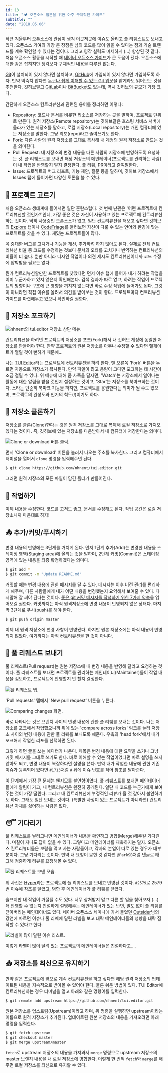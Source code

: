 ```yaml
---
id: 13
title: "🏕️ 오픈소스 입문을 위한 아주 구체적인 가이드"
subtitle: ""
date: "2018.05.06"
---
```


작년 겨울부터 오픈소스에 관심이 생겨 이곳저곳에 이슈도 올리고 풀 리퀘스트도 보내고 있다. 오픈소스 기여의 가장 큰 장점은 남의 코드를 많이 읽을 수 있다는 점과 기술 트렌드를 계속 확인할 수 있다는 점이다. 그리고 영작 실력도 미세하게 (...) 향상된 것 같다. 처음 오픈소스 활동을 시작할 때 [네이버 오픈소스 가이드](https://naver.github.io/OpenSourceGuide/book/)가 큰 도움이 됐다. 오픈소스에 대한 감은 잡히지만 생각보다 구체적인 내용을 다루진 않는다.

[Git](https://git-scm.com/)이 설치되어 있지 않다면 설치하고, [GitHub](https://github.com/)에 가입되어 있지 않다면 가입하도록 하자. 만약 익숙치 않다면 [누구나 쉽게 이해할 수 있는 Git 입문](https://backlog.com/git-tutorial/kr/intro/intro1_1.html)을 얕게라도 읽어보는 것을 추천한다. 깃허브말고 [GitLab](https://gitlab.com/)이나 [BitBucket](https://bitbucket.org/)도 있는데, 역시 깃허브의 규모가 가장 크다.

간단하게 오픈소스 컨트리뷰션과 관련된 용어를 정리하면 이렇다:

* Repository: 코드나 문서를 비롯한 리소스를 저장하는 곳을 말하며, 프로젝트 단위로 만든다. 원격 저장소(Remote repository)는 깃허브같은 호스팅 서비스 서버에 올라가 있는 저장소를 말하고, 로컬 저장소(Local repository)는 개인 컴퓨터에 있는 저장소를 말한다. 그냥 리포(repo)라고 줄여쓰기도 한다.
* Fork: 다른 사람의 원격 저장소를 그대로 복사해 내 계정의 원격 저장소로 만드는 것을 의미한다.
* Pull Request: 내 저장소의 변경 내용을 다른 사람의 저장소에 반영하도록 요청하는 것. 풀 리퀘스트를 보내면 해당 저장소의 메인테이너(프로젝트를 관리하는 사람)이 내 작업을 반영할지 말지 결정한다. 풀 리퀘, PR이라고 줄여말한다.
* Issue: 프로젝트의 버그 리포트, 기능 제안, 질문 등을 말하며, 깃허브 저장소에서 Issues 탭에 들어가면 다양한 토론을 볼 수 있다.

## 🔭 프로젝트 고르기

처음 오픈소스 생태계에 들어서면 일단 혼란스럽다. 첫 번째 난관은 '어떤 프로젝트에 컨트리뷰션할 것인가?'인데, 가장 좋은 것은 자신이 사용하고 있는 프로젝트에 컨트리뷰션하는 것이다. 딱히 사용중인 오픈소스가 없고, 일단 컨트리뷰션을 해보고 싶다면 깃허브의 [Explore](https://github.com/explore) 탭이나 [CodeTriage](https://www.codetriage.com/)를 둘러보면 자신이 다룰 수 있는 언어와 환경에 맞는 프로젝트를 찾을 수 있다. 재밌는 프로젝트들이 많다.

꼭 중대한 버그를 고치거나 기능을 개선, 추가하려 하지 않아도 된다. 실제로 전체 컨트리뷰션 비율 중 코드를 수정하는 것보다 문서의 오타를 고치거나 번역하는 컨트리뷰션의 비율이 더 높다. 뿐만 아니라 디자인 작업이나 의견 제시도 컨트리뷰션이니까 코드 수정에 압박받을 필요는 없다.

뭔가 컨트리뷰션할만한 프로젝트를 찾았다면 먼저 이슈 탭에 들어가 내가 하려는 작업을 이미 누군가하고 있지 않은지 확인해본다. 검색 결과가 따로 없고, 하려는 작업이 프로젝트의 방향이나 구조에 큰 영향을 끼치지 않는다면 바로 수정 작업에 들어가도 된다. 그것이 아니라면 직접 이슈를 올려서 의견을 받아보는 것이 좋다. 프로젝트마다 컨트리뷰션 가이드를 마련해두고 있으니 확인하길 권한다.

## 📌 저장소 포크하기

![nhnent의 tui.editor 저장소 상단 메뉴.](/images/9981413B5AEDAF964E.webp)

컨트리뷰션을 하려면 프로젝트의 저장소를 포크(Fork)해서 내 깃허브 계정에 동일한 저장소를 만들어야 한다. 만약 프로젝트의 원본 저장소를 아무나 수정할 수 있다면 헬게이트가 열릴 것이 뻔하기 때문에...

나는 [TUI Editor](https://github.com/nhnent/tui.editor)라는 프로젝트에 컨트리뷰션을 하려 한다. 맨 오른쪽 'Fork' 버튼을 누르면 자동으로 저장소가 복사된다. 만약 파일이 많고 용량이 크다면 포크하는 데 시간이 조금 걸릴 수 있다. 위 메뉴에 대해 좀 사족을 달자면, 'Watch'는 저장소에서 일어나는 활동에 대한 알림을 받을 것인지 설정하는 것이고, 'Star'는 저장소를 북마크하는 것이다. 스타는 단순히 북마크 기능을 하지만, 프로젝트를 응원한다는 의미가 될 수도 있으며, 프로젝트의 완성도와 인기의 척도(!)이기도 하다.

## 💾 저장소 클론하기

저장소를 클론(Clone)한다는 것은 원격 저장소를 그대로 복제해 로컬 저장소로 가져오겠다는 것이다. 즉, 깃허브에 있는 저장소를 다운받아서 내 컴퓨터에 저장한다는 의미다.

![Clone or download 버튼 클릭.](/images/994BC2425AEDB4A825.webp)

먼저 'Clone or download' 버튼을 눌러서 나오는 주소를 복사한다. 그리고 컴퓨터에서 터미널을 열어서 `clone` 명령을 입력해주면 된다.

```bash
$ git clone https://github.com/nhnent/tui.editor.git
```

그러면 원격 저장소의 모든 파일이 담긴 폴더가 만들어진다.

## 🚧 작업하기

이제 내용을 수정한다. 코드를 고쳐도 좋고, 문서를 수정해도 된다. 작업 공간은 로컬 저장소니까 마음대로 하자!

## 📤 추가/커밋/푸시하기

변경 내용의 반영에는 3단계를 거치게 된다. 먼저 1단계 추가(Add)는 변경한 내용을 스테이징 영역(Staging area)에 올리는 것을 말하며, 2단계 커밋(Commit)은 스테이징 영역에 있는 내용을 최종 확정하겠다는 의미다.

```bash
$ git add *
$ git commit -m "Update README.md"
```

커밋할 때는 변경 내용에 관한 메시지를 달 수 있다. 메시지는 이후 버전 관리를 편리하게 해주며, 다른 사람들에게 내가 어떤 내용을 변경했는지 요약해서 보여줄 수 있다. 다시말해 잘 써야 된다는 것이다. [좋은 git 커밋 메시지를 작성하기 위한 7가지 약속](http://meetup.toast.com/posts/106)을 읽어보길 권한다. 커밋까지는 아직 원격저장소에 변경 내용이 반영되지 않은 상태다. 마지막 3단계로 푸시(push)를 해야 한다.

```bash
$ git push origin master
```

이제 내 원격 저장소에 변경 사항이 반영됐다. 하지만 원본 저장소에는 아직 내용이 반영되지 않았다. 여기까지는 아직 컨트리뷰션을 한 것이 아니다.

## 📮 풀 리퀘스트 보내기

풀 리퀘스트(Pull request)는 원본 저장소에 내 변경 내용을 반영해 달라고 요청하는 것이다. 풀 리퀘스트를 보내면 프로젝트를 관리하는 메인테이너(Maintainer)들이 작업 내용을 검토하고, 프로젝트에 반영할지 안 할지 결정한다.

![풀 리퀘스트 탭.](/images/992F123E5AEDBC1F34.webp)

'Pull requests' 탭에서 'New pull request' 버튼을 누른다.

![Comparing changes 화면.](/images/991D10345AEDBC6D13.webp)

바로 나타나는 것은 브랜치 사이의 변경 내용에 관한 풀 리퀘를 보내는 것이다. 나는 저장소를 포크해서 작업했으니까 위에 있는 'compare across forks' 링크를 눌러 저장소 사이의 변경 내용에 관한 풀 리퀘를 보내도록 해준다. 우측의 'head fork'에서 내가 포크해서 작업한 리포를 선택하면 된다.

그렇게 하면 글을 쓰는 에디터가 나온다. 제목은 변경 내용에 대한 요약을 쓰거나 그냥 커밋 메시지를 그대로 쓰기도 한다. 바로 이해할 수 있는 작업이었다면 따로 설명을 쓰지 않아도 되고, 변경 내용이 복잡하다면 설명을 쓴다. 만약 내가 작업한 내용에 관한 기존 이슈가 등록되어 있다면 `#1713`처럼 `#` 뒤에 이슈 번호를 적어 참조를 달아준다.

이 단계에서 가장 큰 문제는 왠지모를 불안함이었다. 풀 리퀘스트를 보내면 메인테이너들에게 알림이 가고, 내 컨트리뷰션은 완전히 공개된다. 일단 내 코드를 누군가에게 보여주는 것이 가장 떨린다. 그리고 내 컨트리뷰션에 부정적인 리뷰가 올 것 같아서 불안하기도 하다. 그래도 일단 보내는 것이다. (특별한 사정이 있는 프로젝트가 아니라면) 컨트리뷰션 자체를 싫어하는 사람은 없다.

## 😴 기다리기

풀 리퀘스트를 날리고나면 메인테이너가 내용을 확인하고 병합(Merge)해주길 기다린다. 며칠이 지나도 답이 없을 수 있다. 그렇다고 메인테이너를 재촉하지는 말자. 오픈소스 컨트리뷰터들은 보람을 먹고 사는 사람들이고, 각자의 본업이 따로 있는 경우가 대부분이다. 그냥 기다리는 것이다. 만약 내 요청이 묻힌 것 같다면 `@ParkSB`처럼 댓글로 태그해 정중하게 리뷰를 요청해볼 수 있다.

![풀 리퀘스트를 보낸 모습.](/images/9999D24C5AEDBF1D22.webp)

위 사진은 [Hyper](https://github.com/zeit/hyper)라는 프로젝트에 풀 리퀘스트를 보내고 반영된 것이다. `#2579`로 2579번 이슈에 참조를 달았고, 병합 후 메인테이너가 풀 리퀘를 닫았다.

슬프지만 내 작업이 거절될 수도 있다. 너무 상처받지 말고 다른 할 일을 찾아보자 (...) 왜 반영할 수 없는지 친절하게 설명해주는 메인테이너가 있는 반면, 말도 없이 풀 리퀘를 닫아버리는 메인테이너도 있다. 네이버 오픈소스 세미나에 가서 들었던 [Outsider](https://blog.outsider.ne.kr/)님의 강연에 따르면 이슈나 풀 리퀘에 달린 라벨을 보고 대략 메인테이너들의 성향을 대략 짐작할 수 있다고 한다.

![라벨이 많이 달린 이슈 리스트.](/images/997FFB415AEDC17B2E.webp)

이렇게 라벨이 많이 달려 있는 프로젝트의 메인테이너들은 친절하다고....

## 📥 저장소를 최신으로 유지하기

만약 같은 프로젝트에 앞으로 계속 컨트리뷰션을 하고 싶다면 해당 원격 저장소의 업데이트된 내용을 지속적으로 받아볼 수 있어야 한다. 물론 쉬운 방법이 있다. TUI Editor에 컨트리뷰션하는 경우 터미널을 열고 아래와 같은 명령어를 입력한다.

```bash
$ git remote add upstream https://github.com/nhnent/tui.editor.git
```

원본 저장소를 업스트림(Upstream)이라고 하며, 위 명령을 실행하면 upstream이라는 이름으로 원격 저장소가 추가된다. 업데이트된 원본 저장소의 내용을 가져오려면 아래 명령을 입력한다.

```bash
$ git fetch upstream
$ git checkout master
$ git merge upstream/master
```

`fetch`로 upstream 저장소의 내용을 가져와서 `merge` 명령으로 upstream 저장소의 master 브랜치 내용을 내 로컬 저장소에 병합한다. 이렇게 한 번씩 `fetch`와 `merge`를 해주면 로컬 저장소를 최신으로 유지할 수 있다.
